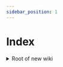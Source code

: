 ```yaml
---
sidebar_position: 1
---
```


# Index

<details>
<summary>Root of new wiki</summary>

# *Hello Markdown*

</details>
